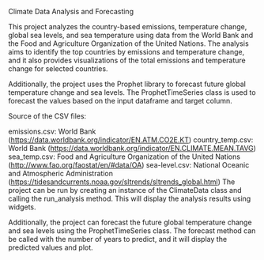 Climate Data Analysis and Forecasting 

This project analyzes the country-based emissions, temperature change, global sea levels, and sea temperature using data from the World Bank and the Food and Agriculture Organization of the United Nations. The analysis aims to identify the top countries by emissions and temperature change, and it also provides visualizations of the total emissions and temperature change for selected countries.

Additionally, the project uses the Prophet library to forecast future global temperature change and sea levels. The ProphetTimeSeries class is used to forecast the values based on the input dataframe and target column.

Source of the CSV files:

emissions.csv: World Bank (https://data.worldbank.org/indicator/EN.ATM.CO2E.KT)
country_temp.csv: World Bank (https://data.worldbank.org/indicator/EN.CLIMATE.MEAN.TAVG)
sea_temp.csv: Food and Agriculture Organization of the United Nations (http://www.fao.org/faostat/en/#data/OA)
sea-level.csv: National Oceanic and Atmospheric Administration (https://tidesandcurrents.noaa.gov/sltrends/sltrends_global.html)
The project can be run by creating an instance of the ClimateData class and calling the run_analysis method. This will display the analysis results using widgets.

Additionally, the project can forecast the future global temperature change and sea levels using the ProphetTimeSeries class. The forecast method can be called with the number of years to predict, and it will display the predicted values and plot.
